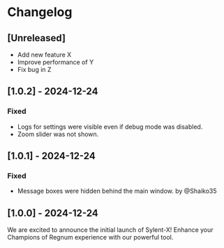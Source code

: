 # Changelog

## [Unreleased]
- Add new feature X
- Improve performance of Y
- Fix bug in Z

## [1.0.2] - 2024-12-24
### Fixed
- Logs for settings were visible even if debug mode was disabled.
- Zoom slider was not shown.

## [1.0.1] - 2024-12-24
### Fixed
- Message boxes were hidden behind the main window. by @Shaiko35

## [1.0.0] - 2024-12-24

We are excited to announce the initial launch of Sylent-X! Enhance your Champions of Regnum experience with our powerful tool.
